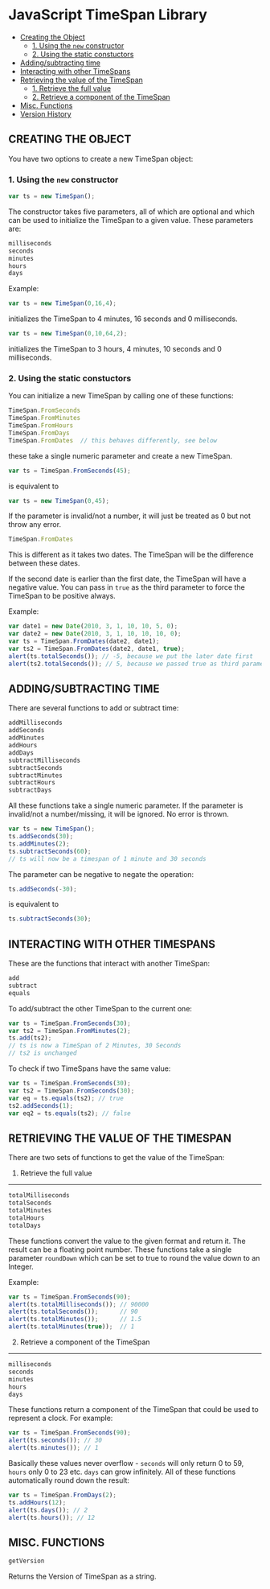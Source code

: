JavaScript TimeSpan Library
===========================

- [Creating the Object](#creating-the-object)
  - [1. Using the `new` constructor](#1-using-the-new-constructor)
  - [2. Using the static constuctors](#2-using-the-static-constuctors)
- [Adding/subtracting time](#addingsubtracting-time)
- [Interacting with other TimeSpans](#interacting-with-other-timespans)
- [Retrieving the value of the TimeSpan](#retrieving-the-value-of-the-timespan)
  - [1. Retrieve the full value](#1-retrieve-the-full-value)
  - [2. Retrieve a component of the TimeSpan](#2-retrieve-a-component-of-the-timespan)
- [Misc. Functions](#misc-functions)
- [Version History](CHANGES.md)

CREATING THE OBJECT
-------------------
You have two options to create a new TimeSpan object:

### 1. Using the `new` constructor

```javascript
var ts = new TimeSpan();
```

The constructor takes five parameters, all of which are optional and which
can be used to initialize the TimeSpan to a given value. These
parameters are:

```javascript
milliseconds
seconds
minutes
hours
days
```

Example:

```javascript
var ts = new TimeSpan(0,16,4);
```

initializes the TimeSpan to 4 minutes, 16 seconds and 0 milliseconds.

```javascript
var ts = new TimeSpan(0,10,64,2);
```

initializes the TimeSpan to 3 hours, 4 minutes, 10 seconds and 0 milliseconds.

### 2. Using the static constuctors

You can initialize a new TimeSpan by calling one of these functions:

```javascript
TimeSpan.FromSeconds
TimeSpan.FromMinutes
TimeSpan.FromHours
TimeSpan.FromDays
TimeSpan.FromDates  // this behaves differently, see below
```

these take a single numeric parameter and create a new TimeSpan.

```javascript
var ts = TimeSpan.FromSeconds(45);
```

is equivalent to

```javascript
var ts = new TimeSpan(0,45);
```

If the parameter is invalid/not a number, it will just be treated as 0
but not throw any error.

```javascript
TimeSpan.FromDates
```

This is different as it takes two dates. The TimeSpan will be the
difference between these dates.

If the second date is earlier than the first date, the TimeSpan will
have a negative value. You can pass in `true` as the third parameter
to force the TimeSpan to be positive always.

Example:

```javascript
var date1 = new Date(2010, 3, 1, 10, 10, 5, 0);
var date2 = new Date(2010, 3, 1, 10, 10, 10, 0);
var ts = TimeSpan.FromDates(date2, date1);
var ts2 = TimeSpan.FromDates(date2, date1, true);
alert(ts.totalSeconds()); // -5, because we put the later date first
alert(ts2.totalSeconds()); // 5, because we passed true as third parameter
```

ADDING/SUBTRACTING TIME
-----------------------

There are several functions to add or subtract time:

```javascript
addMilliseconds
addSeconds
addMinutes
addHours
addDays
subtractMilliseconds
subtractSeconds
subtractMinutes
subtractHours
subtractDays
```

All these functions take a single numeric parameter. If the parameter is
invalid/not a number/missing, it will be ignored. No error is thrown.

```javascript
var ts = new TimeSpan();
ts.addSeconds(30);
ts.addMinutes(2);
ts.subtractSeconds(60);
// ts will now be a timespan of 1 minute and 30 seconds
```

The parameter can be negative to negate the operation:

```javascript
ts.addSeconds(-30);
```

is equivalent to

```javascript
ts.subtractSeconds(30);
```

INTERACTING WITH OTHER TIMESPANS
--------------------------------

These are the functions that interact with another TimeSpan:

```javascript
add
subtract
equals
```

To add/subtract the other TimeSpan to the current one:

```javascript
var ts = TimeSpan.FromSeconds(30);
var ts2 = TimeSpan.FromMinutes(2);
ts.add(ts2);
// ts is now a TimeSpan of 2 Minutes, 30 Seconds
// ts2 is unchanged
```

To check if two TimeSpans have the same value:

```javascript
var ts = TimeSpan.FromSeconds(30);
var ts2 = TimeSpan.FromSeconds(30);
var eq = ts.equals(ts2); // true
ts2.addSeconds(1);
var eq2 = ts.equals(ts2); // false
```

RETRIEVING THE VALUE OF THE TIMESPAN
------------------------------------

There are two sets of functions to get the value of the TimeSpan:

1. Retrieve the full value
--------------------------

```javascript
totalMilliseconds
totalSeconds
totalMinutes
totalHours
totalDays
```

These functions convert the value to the given format and return it. The
result can be a floating point number. These functions take a single
parameter `roundDown` which can be set to true to round the value down to
an Integer.

Example:

```javascript
var ts = TimeSpan.FromSeconds(90);
alert(ts.totalMilliseconds()); // 90000
alert(ts.totalSeconds());      // 90
alert(ts.totalMinutes());      // 1.5
alert(ts.totalMinutes(true));  // 1
```

2. Retrieve a component of the TimeSpan
---------------------------------------

```javascript
milliseconds
seconds
minutes
hours
days
```

These functions return a component of the TimeSpan that could be used to
represent a clock. For example:

```javascript
var ts = TimeSpan.FromSeconds(90);
alert(ts.seconds()); // 30
alert(ts.minutes()); // 1
```

Basically these values never overflow - `seconds` will only return 0 to
59, `hours` only 0 to 23 etc. `days` can grow infinitely. All of these
functions automatically round down the result:

```javascript
var ts = TimeSpan.FromDays(2);
ts.addHours(12);
alert(ts.days()); // 2
alert(ts.hours()); // 12
```

MISC. FUNCTIONS
---------------

```javascript
getVersion
```

Returns the Version of TimeSpan as a string.


